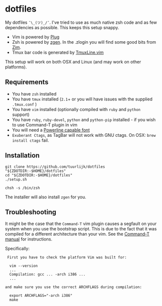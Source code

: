 dotfiles
========
My dotfiles `¯\_(ツ)_/¯`. I've tried to use as much native zsh code and as few dependencies as possible. This keeps this setup snappy.

* Vim is powered by [Plug](https://github.com/junegunn/vim-plug)
* Zsh is powered by [zgen](https://github.com/tarjoilija/zgen.git). In the .zlogin you will find some good bits from [Zim](https://github.com/eriner/zim).
* Tmux bar code is generated by [TmuxLine.vim](https://github.com/edkolev/tmuxline.vim)

This setup will work on both OSX and Linux (and may work on other platforms).

## Requirements
* You have `zsh` installed
* You have `tmux` installed (`2.1`+ or you will have issues with the supplied `.tmux.conf` )
* You have `vim` installed (optionally compiled with `ruby` and `python` support)
* You have `ruby`, `ruby-devel`, `python` and `python-pip` installed - if you wish to use Command-T plugin in vim
* You will need a [Powerline capable font](https://github.com/powerline/fonts)
* `Exuberant Ctags`, as TagBar will not work with GNU ctags. On OSX: `brew install ctags` fail.

## Installation
```
git clone https://github.com/tuurlijk/dotfiles "${ZDOTDIR:-$HOME}/dotfiles"
cd "${ZDOTDIR:-$HOME}/dotfiles"
./setup.sh

chsh -s /bin/zsh
```

The installer will also install `zgen` for you.

## Troubleshooting
It might be the case that the `Command-T` vim plugin causes a segfault on your system when you use the bootstrap script.
This is due to the fact that it was compiled for a different architecture than your vim.
See the [Command-T manual](http://git.wincent.com/command-t.git/blob_plain/HEAD:/doc/command-t.txt) for instructions.

Specifically:

```
 First you have to check the platform Vim was built for:

  vim --version
  ...
  Compilation: gcc ... -arch i386 ...
  ...

and make sure you use the correct ARCHFLAGS during compilation:

  export ARCHFLAGS="-arch i386"
  make
```
